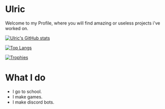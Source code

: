 # Ulric

Welcome to my Profile, where you will find amazing or useless projects i've worked on.

[![Ulric's GitHub stats](https://github-readme-stats.vercel.app/api?username=daulric&show_icons=true&layout=compact&theme=dark)](https://github.com/daulric)

[![Top Langs](https://github-readme-stats.vercel.app/api/top-langs/?username=stuyy&layout=compact&theme=dark)](https://github.com/daulric)

[![Trophies](https://github-profile-trophy.vercel.app/?username=daulric&theme=dark)](https://github.com/daulric)

# What I do
- I go to school.
- I make games.
- I make discord bots.
